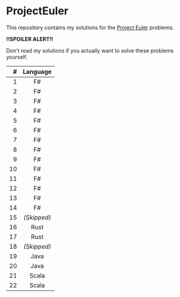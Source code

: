# ProjectEuler

This repository contains my solutions for the [Project Euler](https://projecteuler.net/) problems.

**!!SPOILER ALERT!!**

Don't read my solutions if you actually want to solve these problems yourself.

| #    | Language  |
| ---: | :-------: |
| 1 | F# |
| 2 | F# |
| 3 | F# |
| 4 | F# |
| 5 | F# |
| 6 | F# |
| 7 | F# |
| 8 | F# |
| 9 | F# |
| 10 | F# |
| 11 | F# |
| 12 | F# |
| 13 | F# |
| 14 | F# |
| 15 | _(Skipped)_ |
| 16 | Rust |
| 17 | Rust |
| 18 | _(Skipped)_ |
| 19 | Java |
| 20 | Java |
| 21 | Scala |
| 22 | Scala |
